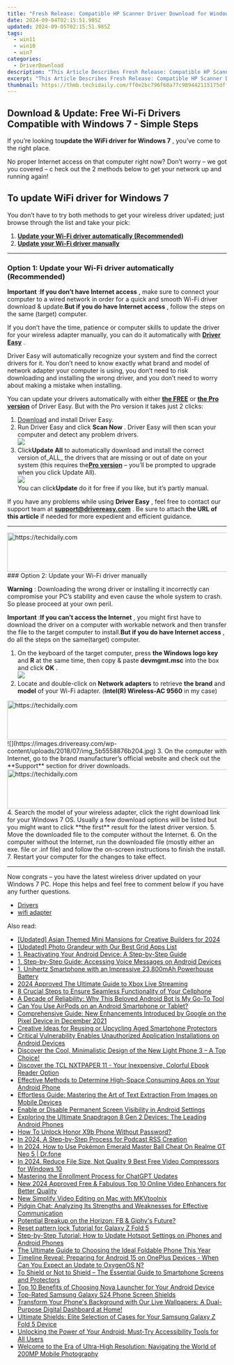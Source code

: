 ```yaml
---
title: "Fresh Release: Compatible HP Scanner Driver Download for Windows Computers"
date: 2024-09-04T02:15:51.985Z
updated: 2024-09-05T02:15:51.985Z
tags:
  - win11
  - win10
  - win7
categories:
  - DriverDownload
description: "This Article Describes Fresh Release: Compatible HP Scanner Driver Download for Windows Computers"
excerpt: "This Article Describes Fresh Release: Compatible HP Scanner Driver Download for Windows Computers"
thumbnail: https://thmb.techidaily.com/ff0e2bc796f68a77c989442115175dff38598efbd629d2e9e9c88ebc255585bb.jpg
---
```


## Download & Update: Free Wi-Fi Drivers Compatible with Windows 7 - Simple Steps

If you’re looking to**update the WiFi driver for Windows 7** ,  you’ve come to the right place.

 No proper Internet access on that computer right now? Don’t worry – we got you covered – c heck out the 2 methods below to get your network up and running again!

## To update WiFi driver for Windows 7

 You don’t have to try both methods to get your wireless driver updated; just browse through the list and take your pick:

1. [**Update your Wi-Fi driver automatically (Recommended)**](https://www.drivereasy.com/knowledge/wifi-driver-for-windows-7-free-download-update-2-easy-ways/#O1)
2. [**Update your Wi-Fi driver manually**](https://tools.techidaily.com/drivereasy/download/)

---

### Option 1: Update your Wi-Fi driver automatically (Recommended)

**Important** :**If you don’t have Internet access** , make sure to connect your computer to a wired network in order for a quick and smooth Wi-Fi driver download & update.**But if you do have Internet access** , follow the steps on the same (target) computer.

 If you don’t have the time, patience or computer skills to update the driver for your wireless adapter  manually, you can do it automatically with **[Driver Easy](https://tools.techidaily.com/drivereasy/download/)**  .

 Driver Easy will automatically recognize your system and find the correct drivers for it. You don’t need to know exactly what brand and model of network adapter your computer is using, you don’t need to risk downloading and installing the wrong driver, and you don’t need to worry about making a mistake when installing.

 You can update your drivers automatically with either **[the FREE](https://tools.techidaily.com/drivereasy/download/)**  or **[the Pro version](https://tools.techidaily.com/drivereasy/download/)**  of Driver Easy. But with the Pro version it takes just 2 clicks:

1. [Download](https://tools.techidaily.com/drivereasy/download/) and install Driver Easy.
2. Run Driver Easy and click **Scan Now** . Driver Easy will then scan your computer and detect any problem drivers.  
![](https://images.drivereasy.com/wp-content/uploads/2018/07/img_5b3b19bf43ece.jpg)
3. Click**Update All** to automatically download and install the correct version of_ALL_ the drivers that are missing or out of date on your system (this requires the[**Pro version**](https://tools.techidaily.com/drivereasy/download/) – you’ll be prompted to upgrade when you click Update All).  
![](https://images.drivereasy.com/wp-content/uploads/2018/07/img_5b5554ea9ba44.jpg)  
 You can click**Update** do it for free if you like, but it’s partly manual.

 If you have any problems while using **Driver Easy** , feel free to contact our support team at **<support@drivereasy.com>** . Be sure to attach **the URL of this article** if needed for more expedient and efficient guidance.

---

<!-- affiliate ads begin -->
<a href="https://appsumo.8odi.net/c/5597632/2024333/7443" target="_top" id="2024333">
  <img src="//a.impactradius-go.com/display-ad/7443-2024333" border="0" alt="https://techidaily.com" width="728" height="90"/>
</a>
<img height="0" width="0" src="https://appsumo.8odi.net/i/5597632/2024333/7443" style="position:absolute;visibility:hidden;" border="0" />
<!-- affiliate ads end -->
### Option 2: Update your Wi-Fi driver manually

**Warning** : Downloading the wrong driver or installing it incorrectly can compromise your PC’s stability and even cause the whole system to crash. So please proceed at your own peril.

**Important** :**If you can’t access the Internet** , you might first have to download the driver on a computer with workable network and then transfer the file to the target computer to install.**But if you do have Internet access** , do all the steps on the same(target) computer.

1. On the keyboard of the target computer, press  **the Windows logo key**  and   **R** at the same time, then copy & paste **devmgmt.msc**  into the box and click  **OK**  .  
![](https://images.drivereasy.com/wp-content/uploads/2018/07/img_5b50135d9ffd2.jpg)
2. Locate and double-click on **Network adapters** to retrieve **the brand** and **model** of your Wi-Fi adapter. (**Intel(R) Wireless-AC 9560** in my case)  
<!-- affiliate ads begin -->
<a href="https://aligracehair.sjv.io/c/5597632/1948954/19272" target="_top" id="1948954">
  <img src="//a.impactradius-go.com/display-ad/19272-1948954" border="0" alt="https://techidaily.com" width="728" height="90"/>
</a>
<img height="0" width="0" src="https://aligracehair.sjv.io/i/5597632/1948954/19272" style="position:absolute;visibility:hidden;" border="0" />
<!-- affiliate ads end -->
![](https://images.drivereasy.com/wp-content/uploads/2018/07/img_5b5558876b204.jpg)
3. On the computer with Internet, go to the brand manufacturer’s official website and check out the **Support** section for driver downloads.
<!-- affiliate ads begin -->
<a href="https://appsumo.8odi.net/c/5597632/2068417/7443" target="_top" id="2068417">
  <img src="//a.impactradius-go.com/display-ad/7443-2068417" border="0" alt="https://techidaily.com" width="728" height="90"/>
</a>
<img height="0" width="0" src="https://appsumo.8odi.net/i/5597632/2068417/7443" style="position:absolute;visibility:hidden;" border="0" />
<!-- affiliate ads end -->
4. Search the model of your wireless adapter, click the right download link for your Windows 7 OS. Usually a few download options will be listed but you might want to click **the first** result for the latest driver version.
5. Move the downloaded file to the computer without the Internet.
6. On the computer without the Internet, run the downloaded file (mostly either an exe. file or .inf file) and follow the on-screen instructions to finish the install.
7. Restart your computer for the changes to take effect.

---

 Now congrats – you have the latest wireless driver updated on your Windows 7 PC. Hope this helps and feel free to comment below if you have any further questions.

* [Drivers](https://tools.techidaily.com/drivereasy/download/)
* [wifi adapter](https://tools.techidaily.com/drivereasy/download/)

<ins class="adsbygoogle"
     style="display:block"
     data-ad-format="autorelaxed"
     data-ad-client="ca-pub-7571918770474297"
     data-ad-slot="1223367746"></ins>



<ins class="adsbygoogle"
     style="display:block"
     data-ad-client="ca-pub-7571918770474297"
     data-ad-slot="8358498916"
     data-ad-format="auto"
     data-full-width-responsive="true"></ins>

<span class="atpl-alsoreadstyle">Also read:</span>
<div><ul>
<li><a href="https://video-capture.techidaily.com/updated-asian-themed-mini-mansions-for-creative-builders-for-2024/"><u>[Updated] Asian Themed Mini Mansions for Creative Builders for 2024</u></a></li>
<li><a href="https://extra-approaches.techidaily.com/updated-photo-grandeur-with-our-best-grid-apps-list/"><u>[Updated] Photo Grandeur with Our Best Grid Apps List</u></a></li>
<li><a href="https://hardware-help.techidaily.com/1-reactivating-your-android-device-a-step-by-step-guide/"><u>1. Reactivating Your Android Device: A Step-by-Step Guide</u></a></li>
<li><a href="https://hardware-help.techidaily.com/1-step-by-step-guide-accessing-voice-messages-on-android-devices/"><u>1. Step-by-Step Guide: Accessing Voice Messages on Android Devices</u></a></li>
<li><a href="https://hardware-help.techidaily.com/1-unihertz-smartphone-with-an-impressive-23800mah-powerhouse-battery/"><u>1. Unihertz Smartphone with an Impressive 23,800mAh Powerhouse Battery</u></a></li>
<li><a href="https://screen-mirroring-recording.techidaily.com/2024-approved-the-ultimate-guide-to-xbox-live-streaming/"><u>2024 Approved  The Ultimate Guide to Xbox Live Streaming</u></a></li>
<li><a href="https://hardware-help.techidaily.com/8-crucial-steps-to-ensure-seamless-functionality-of-your-cellphone/"><u>8 Crucial Steps to Ensure Seamless Functionality of Your Cellphone</u></a></li>
<li><a href="https://hardware-help.techidaily.com/a-decade-of-reliability-why-this-beloved-android-bot-is-my-go-to-tool/"><u>A Decade of Reliability: Why This Beloved Android Bot Is My Go-To Tool</u></a></li>
<li><a href="https://hardware-help.techidaily.com/can-you-use-airpods-on-an-android-smartphone-or-tablet/"><u>Can You Use AirPods on an Android Smartphone or Tablet?</u></a></li>
<li><a href="https://hardware-help.techidaily.com/comprehensive-guide-new-enhancements-introduced-by-google-on-the-pixel-device-in-december-2021/"><u>Comprehensive Guide: New Enhancements Introduced by Google on the Pixel Device in December 2021</u></a></li>
<li><a href="https://hardware-help.techidaily.com/creative-ideas-for-reusing-or-upcycling-aged-smartphone-protectors/"><u>Creative Ideas for Reusing or Upcycling Aged Smartphone Protectors</u></a></li>
<li><a href="https://hardware-help.techidaily.com/critical-vulnerability-enables-unauthorized-application-installations-on-android-devices/"><u>Critical Vulnerability Enables Unauthorized Application Installations on Android Devices</u></a></li>
<li><a href="https://hardware-help.techidaily.com/discover-the-cool-minimalistic-design-of-the-new-light-phone-3-a-top-choice/"><u>Discover the Cool, Minimalistic Design of the New Light Phone 3 – A Top Choice!</u></a></li>
<li><a href="https://hardware-help.techidaily.com/discover-the-tcl-nxtpaper-11-your-inexpensive-colorful-ebook-reader-option/"><u>Discover the TCL NXTPAPER 11 - Your Inexpensive, Colorful Ebook Reader Option</u></a></li>
<li><a href="https://hardware-help.techidaily.com/effective-methods-to-determine-high-space-consuming-apps-on-your-android-phone/"><u>Effective Methods to Determine High-Space Consuming Apps on Your Android Phone</u></a></li>
<li><a href="https://hardware-help.techidaily.com/effortless-guide-mastering-the-art-of-text-extraction-from-images-on-mobile-devices/"><u>Effortless Guide: Mastering the Art of Text Extraction From Images on Mobile Devices</u></a></li>
<li><a href="https://hardware-help.techidaily.com/enable-or-disable-permanent-screen-visibility-in-android-settings/"><u>Enable or Disable Permanent Screen Visibility in Android Settings</u></a></li>
<li><a href="https://hardware-help.techidaily.com/exploring-the-ultimate-snapdragon-8-gen-2-devices-the-leading-android-phones/"><u>Exploring the Ultimate Snapdragon 8 Gen 2 Devices: The Leading Android Phones</u></a></li>
<li><a href="https://easy-unlock-android.techidaily.com/how-to-unlock-honor-x9b-phone-without-password-by-drfone-android/"><u>How To Unlock Honor X9b Phone Without Password?</u></a></li>
<li><a href="https://extra-resources.techidaily.com/in-2024-a-step-by-step-process-for-podcast-rss-creation/"><u>In 2024, A Step-by-Step Process for Podcast RSS Creation</u></a></li>
<li><a href="https://pokemon-go-android.techidaily.com/in-2024-how-to-use-pokemon-emerald-master-ball-cheat-on-realme-gt-neo-5-drfone-by-drfone-virtual-android/"><u>In 2024, How to Use Pokémon Emerald Master Ball Cheat On Realme GT Neo 5 | Dr.fone</u></a></li>
<li><a href="https://smart-video-editing.techidaily.com/in-2024-reduce-file-size-not-quality-9-best-free-video-compressors-for-windows-10/"><u>In 2024, Reduce File Size, Not Quality 9 Best Free Video Compressors for Windows 10</u></a></li>
<li><a href="https://tech-savvy.techidaily.com/mastering-the-enrollment-process-for-chatgpt-updates/"><u>Mastering the Enrollment Process for ChatGPT Updates</u></a></li>
<li><a href="https://smart-video-editing.techidaily.com/new-2024-approved-free-and-fabulous-top-10-online-video-enhancers-for-better-quality/"><u>New 2024 Approved Free & Fabulous Top 10 Online Video Enhancers for Better Quality</u></a></li>
<li><a href="https://video-creation-software.techidaily.com/new-simplify-video-editing-on-mac-with-mkvtoolnix/"><u>New Simplify Video Editing on Mac with MKVtoolnix</u></a></li>
<li><a href="https://buynow-marvelous.techidaily.com/pidgin-chat-analyzing-its-strengths-and-weaknesses-for-effective-communication/"><u>Pidgin Chat: Analyzing Its Strengths and Weaknesses for Effective Communication</u></a></li>
<li><a href="https://facebook.techidaily.com/potential-breakup-on-the-horizon-fb-and-giphys-future/"><u>Potential Breakup on the Horizon: FB & Giphy's Future?</u></a></li>
<li><a href="https://techidaily.com/reset-pattern-lock-tutorial-for-galaxy-z-fold-5-by-drfone-android-unlock-android-unlock/"><u>Reset pattern lock Tutorial for Galaxy Z Fold 5</u></a></li>
<li><a href="https://hardware-help.techidaily.com/step-by-step-tutorial-how-to-update-hotspot-settings-on-iphones-and-android-phones/"><u>Step-by-Step Tutorial: How to Update Hotspot Settings on iPhones and Android Phones</u></a></li>
<li><a href="https://hardware-help.techidaily.com/the-ultimate-guide-to-choosing-the-ideal-foldable-phone-this-year/"><u>The Ultimate Guide to Choosing the Ideal Foldable Phone This Year</u></a></li>
<li><a href="https://hardware-help.techidaily.com/timeline-reveal-preparing-for-android-15-on-oneplus-devices-when-can-you-expect-an-update-to-oxygenos-n/"><u>Timeline Reveal: Preparing for Android 15 on OnePlus Devices - When Can You Expect an Update to OxygenOS N?</u></a></li>
<li><a href="https://hardware-help.techidaily.com/to-shield-or-not-to-shield-the-essential-guide-to-smartphone-screens-and-protectors/"><u>To Shield or Not to Shield – The Essential Guide to Smartphone Screens and Protectors</u></a></li>
<li><a href="https://hardware-help.techidaily.com/top-10-benefits-of-choosing-nova-launcher-for-your-android-device/"><u>Top 10 Benefits of Choosing Nova Launcher for Your Android Device</u></a></li>
<li><a href="https://hardware-help.techidaily.com/top-rated-samsung-galaxy-s24-phone-screen-shields/"><u>Top-Rated Samsung Galaxy S24 Phone Screen Shields</u></a></li>
<li><a href="https://hardware-help.techidaily.com/transform-your-phones-background-with-our-live-wallpapers-a-dual-purpose-digital-dashboard-at-home/"><u>Transform Your Phone's Background with Our Live Wallpapers: A Dual-Purpose Digital Dashboard at Home!</u></a></li>
<li><a href="https://hardware-help.techidaily.com/ultimate-shields-elite-selection-of-cases-for-your-samsung-galaxy-z-fold-5-device/"><u>Ultimate Shields: Elite Selection of Cases for Your Samsung Galaxy Z Fold 5 Device</u></a></li>
<li><a href="https://hardware-help.techidaily.com/unlocking-the-power-of-your-android-must-try-accessibility-tools-for-all-users/"><u>Unlocking the Power of Your Android: Must-Try Accessibility Tools for All Users</u></a></li>
<li><a href="https://hardware-help.techidaily.com/welcome-to-the-era-of-ultra-high-resolution-navigating-the-world-of-200mp-mobile-photography/"><u>Welcome to the Era of Ultra-High Resolution: Navigating the World of 200MP Mobile Photography</u></a></li>
</ul></div>
